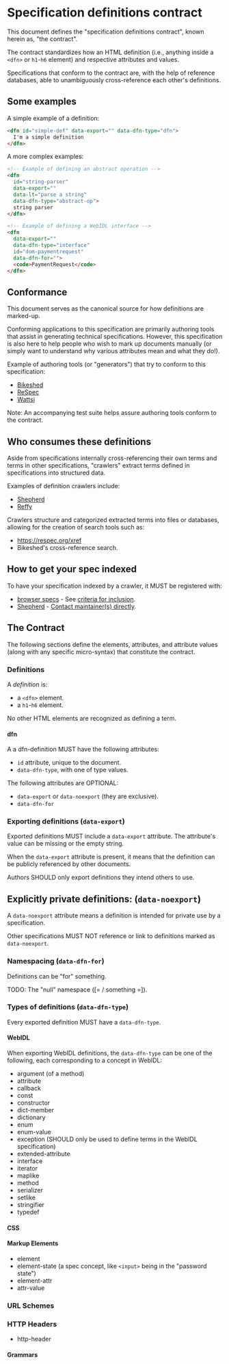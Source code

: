 # Specification definitions contract

This document defines the "specification definitions contract", known herein as, "the contract".

The contract standardizes how an HTML definition (i.e., anything inside a `<dfn>` or `h1`-`h6` element) and respective attributes and values.

Specifications that conform to the contract are, with the help of reference databases, able to unambiguously cross-reference each other's definitions.

## Some examples

A simple example of a definition:

```HTML
<dfn id="simple-def" data-export="" data-dfn-type="dfn">
  I'm a simple definition
</dfn>
```

A more complex examples:

```HTML
<!-- Example of defining an abstract operation -->
<dfn
  id="string-parser"
  data-export=""
  data-lt="parse a string"
  data-dfn-type="abstract-op">
  string parser
</dfn>

<!-- Example of defining a WebIDL interface -->
<dfn
  data-export=""
  data-dfn-type="interface"
  id="dom-paymentrequest"
  data-dfn-for="">
  <code>PaymentRequest</code>
</dfn>

```

## Conformance

This document serves as the canonical source for how definitions are marked-up.

Conforming applications to this specification are primarily authoring tools that assist in generating technical specifications. However, this specification is also here to help people who wish to mark up documents manually (or simply want to understand why various attributes mean and what they do!).

Example of authoring tools (or "generators") that try to conform to this specification:

- [Bikeshed](http://github.com/tabatkins/bikeshed)
- [ReSpec](http://github.com/w3c/respec)
- [Wattsi](https://github.com/whatwg/wattsi)

Note: An accompanying test suite helps assure authoring tools conform to the contract.

## Who consumes these definitions

Aside from specifications internally cross-referencing their own terms and terms in other specifications, "crawlers" extract terms defined in specifications into structured data.

Examples of definition crawlers include:

- [Shepherd](https://dev.csswg.org/projects/shepherd)
- [Reffy](https://github.com/w3c/reffy)

Crawlers structure and categorized extracted terms into files or databases, allowing for the creation of search tools such as:

- <https://respec.org/xref>
- Bikeshed's cross-reference search.

## How to get your spec indexed

To have your specification indexed by a crawler, it MUST be registered with:

- [browser specs](https://github.com/w3c/browser-specs/) - See [criteria for inclusion](https://github.com/w3c/browser-specs/blob/master/README.md#spec-selection-criteria).
- [Shepherd](https://dev.csswg.org/projects/shepherd) - [Contact maintainer(s) directly](https://dev.csswg.org/users/3).

## The Contract

The following sections define the elements, attributes, and attribute values (along with any specific micro-syntax) that constitute the contract.

### Definitions

A <dfn>definition</dfn> is:

- a `<dfn>` element.
- a `h1`-`h6` element.

No other HTML elements are recognized as defining a term.

#### dfn
A a dfn-definition MUST have the following attributes:

- `id` attribute, unique to the document.
- `data-dfn-type`, with one of type values.

The following attributes are OPTIONAL:

- `data-export` or `data-noexport` (they are exclusive).
- `data-dfn-for`

### Exporting definitions (`data-export`)

Exported definitions MUST include a `data-export` attribute. The attribute's value can be missing or the empty string.

When the `data-export` attribute is present, it means that the definition can be publicly referenced by other documents.

Authors SHOULD only export definitions they intend others to use.

## Explicitly private definitions: (`data-noexport`)

A `data-noexport` attribute means a definition is intended for private use by a specification.

Other specifications MUST NOT reference or link to definitions marked as `data-noexport`.

### Namespacing (`data-dfn-for`)

Definitions can be "for" something.

TODO: The "null" namespace ([= / something =]).

### Types of definitions (`data-dfn-type`)

Every exported definition MUST have a `data-dfn-type`.

#### WebIDL

When exporting WebIDL definitions, the `data-dfn-type` can be one of the following, each corresponding to a concept in WebIDL:

- argument (of a method)
- attribute
- callback
- const
- constructor
- dict-member
- dictionary
- enum
- enum-value
- exception (SHOULD only be used to define terms in the WebIDL specification)
- extended-attribute
- interface
- iterator
- maplike
- method
- serializer
- setlike
- stringifier
- typedef

#### CSS

#### Markup Elements

- element
- element-state (a spec concept, like `<input>` being in the "password state")
- element-attr
- attr-value

### URL Schemes

### HTTP Headers

- http-header

#### Grammars
